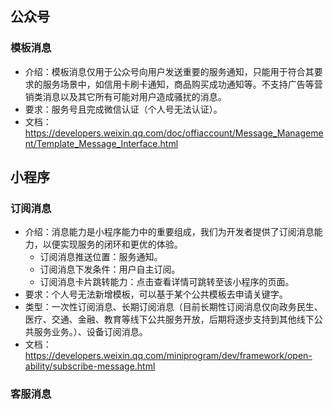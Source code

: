 ## 公众号
### 模板消息
- 介绍：模板消息仅用于公众号向用户发送重要的服务通知，只能用于符合其要求的服务场景中，如信用卡刷卡通知，商品购买成功通知等。不支持广告等营销类消息以及其它所有可能对用户造成骚扰的消息。
- 要求：服务号且完成微信认证（个人号无法认证）。
- 文档：https://developers.weixin.qq.com/doc/offiaccount/Message_Management/Template_Message_Interface.html


## 小程序
### 订阅消息
- 介绍：消息能力是小程序能力中的重要组成，我们为开发者提供了订阅消息能力，以便实现服务的闭环和更优的体验。
  - 订阅消息推送位置：服务通知。
  - 订阅消息下发条件：用户自主订阅。
  - 订阅消息卡片跳转能力：点击查看详情可跳转至该小程序的页面。
- 要求：个人号无法新增模板，可以基于某个公共模板去申请关键字。
- 类型：一次性订阅消息、长期订阅消息（目前长期性订阅消息仅向政务民生、医疗、交通、金融、教育等线下公共服务开放，后期将逐步支持到其他线下公共服务业务。）、设备订阅消息。
- 文档：https://developers.weixin.qq.com/miniprogram/dev/framework/open-ability/subscribe-message.html
### 客服消息
